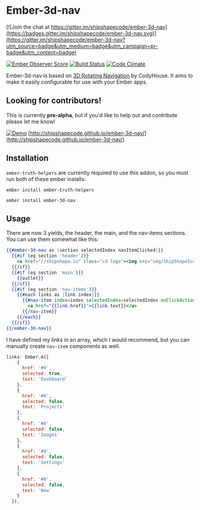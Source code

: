 # Ember-3d-nav

[![Join the chat at https://gitter.im/shipshapecode/ember-3d-nav](https://badges.gitter.im/shipshapecode/ember-3d-nav.svg)](https://gitter.im/shipshapecode/ember-3d-nav?utm_source=badge&utm_medium=badge&utm_campaign=pr-badge&utm_content=badge)

[![Ember Observer Score](http://emberobserver.com/badges/ember-3d-nav.svg)](http://emberobserver.com/addons/ember-3d-nav)
[![Build Status](https://travis-ci.org/shipshapecode/ember-3d-nav.svg?branch=master)](https://travis-ci.org/shipshapecode/ember-3d-nav)
[![Code Climate](https://codeclimate.com/github/shipshapecode/ember-3d-nav/badges/gpa.svg)](https://codeclimate.com/github/shipshapecode/ember-3d-nav)

Ember-3d-nav is based on [3D Rotating Navigation](https://codyhouse.co/gem/3d-rotating-navigation/) by CodyHouse. 
It aims to make it easily configurable for use with your Ember apps.

## Looking for contributors!
This is currently **pre-alpha**, but if you'd like to help out and contribute please let me know!

[![Demo](http://i.imgur.com/408RMvv.gif)](http://shipshapecode.github.io/ember-3d-nav/)
[http://shipshapecode.github.io/ember-3d-nav/](http://shipshapecode.github.io/ember-3d-nav/)

## Installation

`ember-truth-helpers` are currently required to use this addon, so you must run both of these ember installs:

`ember install ember-truth-helpers`

`ember install ember-3d-nav`

## Usage

There are now 3 yields, the header, the main, and the nav-items sections. You can use them somewhat like this:

```hbs
{{#ember-3d-nav as |section selectedIndex navItemClicked|}}
  {{#if (eq section 'header')}}
    <a href="//shipshape.io" class="cd-logo"><img src="img/ShipShapeIcon.svg" alt="Logo"></a>
  {{/if}}
  {{#if (eq section 'main')}}
    {{outlet}}
  {{/if}}
  {{#if (eq section 'nav-items')}}
    {{#each links as |link index|}}
      {{#nav-item index=index selectedIndex=selectedIndex onClickAction=navItemClicked}}
        <a href="{{link.href}}">{{link.text}}</a>
      {{/nav-item}}
    {{/each}}
  {{/if}}
{{/ember-3d-nav}}
```

I have defined my links in an array, which I would recommend, but you can manually create `nav-item` components as well.

```js
links: Ember.A([
    {
      href: '#0',
      selected: true,
      text: 'Dashboard'
    },
    {
      href: '#0',
      selected: false,
      text: 'Projects'
    },
    {
      href: '#0',
      selected: false,
      text: 'Images'
    },
    {
      href: '#0',
      selected: false,
      text: 'Settings'
    },
    {
      href: '#0',
      selected: false,
      text: 'New'
    }
  ]),
```
